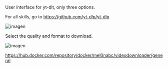 User interface for yt-dlt, only three options. 

For all skills, go to https://github.com/yt-dlp/yt-dlp


![imagen](https://github.com/user-attachments/assets/07f63411-1f65-478c-8c1d-60fa3ad461d9)

Select the quality and format to download.

![imagen](https://github.com/user-attachments/assets/f472760d-db57-4df2-a790-a9693f978c7e)



https://hub.docker.com/repository/docker/mel0nabc/videodownloader/general

